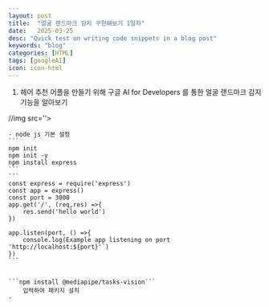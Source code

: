 ```yaml
---
layout: post
title:  "얼굴 랜드마크 감지 구현해보기 1일차"
date:   2025-03-25
desc: "Quick test on writing code snippets in a blog post"
keywords: "blog"
categories: [HTML]
tags: [googleAI]
icon: icon-html
---
```

  1. 헤어 추천 어플을 만들기 위해 구글 AI for Developers 를 통한
    얼굴 랜드마크 감지 기능을 알아보기

   //img src=''>

    - node js 기본 설정
    ```
    npm init 
    npm init -y
    npm install express 
    ```
    ```
    const express = require('express')
    const app = express()
    const port = 3000
    app.get('/', (req,res) =>{
        res.send('hello world')
    })

    app.listen(port, () =>{
        console.log(Example app listening on port 'http://localhost:${port}'`)
    })
    ```


    ```npm install @mediapipe/tasks-vision```
        입력하여 패키지 설치
    - 